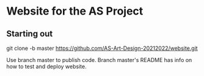 # Website for the AS Project

## Starting out

git clone -b master https://github.com/AS-Art-Design-20212022/website.git

Use branch master to publish code. Branch master's README has info on how to test and deploy website.
